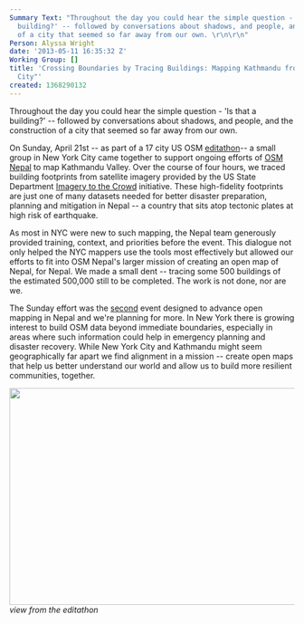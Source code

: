 ```yaml
---
Summary Text: "Throughout the day you could hear the simple question - 'Is that a
  building?' -- followed by conversations about shadows, and people, and the construction
  of a city that seemed so far away from our own. \r\n\r\n"
Person: Alyssa Wright
date: '2013-05-11 16:35:32 Z'
Working Group: []
title: 'Crossing Boundaries by Tracing Buildings: Mapping Kathmandu from New York
  City"'
created: 1368290132
---
```

<p>Throughout the day you could hear the simple question - 'Is that a building?' -- followed by conversations about shadows, and people, and the construction of a city that seemed so far away from our own.</p><p>On Sunday, April 21st -- as part of a 17 city US OSM <a href="http://wiki.openstreetmap.org/wiki/US_Spring_Editathon_2013">editathon</a>-- a small group in New York City came together to support ongoing efforts of <a href="http://www.osmnepal.org/about/">OSM Nepal</a> to map Kathmandu Valley. Over the course of four hours, we traced building footprints from satellite imagery provided by the US State Department <a href="https://hiu.state.gov/ittc/ittc.aspx">Imagery to the Crowd</a> initiative. These high-fidelity footprints are just one of many datasets needed for better disaster preparation, planning and mitigation in Nepal -- a country that sits atop tectonic plates at high risk of earthquake.</p><p>As most in NYC were new to such mapping, the Nepal team generously provided training, context, and priorities before the event. This dialogue not only helped the NYC mappers use the tools most effectively but allowed our efforts to fit into OSM Nepal's larger mission of creating an open map of Nepal, for Nepal. We made a small dent -- tracing some 500 buildings of the estimated 500,000 still to be completed. The work is not done, nor are we.</p><p>The Sunday effort was the <a href="http://prabhasp.com/wp/map-a-thon-nepal-3000-buildings-mapped-in-an-afternoon/">second</a> event designed to advance open mapping in Nepal and we're planning for more. In New York there is growing interest to build OSM data beyond immediate boundaries, especially in areas where such information could help in emergency planning and disaster recovery. While New York City and Kathmandu might seem geographically far apart we find alignment in a mission -- create open maps that help us better understand our world and allow us to build more resilient communities, together.</p><p><img class="image-large" title="view from the editathon" src="/sites/default/files/styles/large/public/2013-04-21%2016.49.27.jpg?itok=KKs6OuiQ" alt="" height="383" width="510"><br><em>view from the editathon</em></p>
